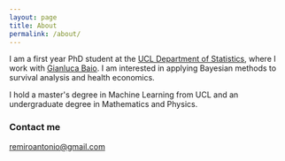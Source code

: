```yaml
---
layout: page
title: About
permalink: /about/
---
```


I am a first year PhD student at the [UCL Department of Statistics](https://www.ucl.ac.uk/statistics/), where I work with [Gianluca Baio](http://www.statistica.it/gianluca/). I am interested in applying Bayesian methods to survival analysis and health economics. 

I hold a master's degree in Machine Learning from UCL and an undergraduate degree in Mathematics and Physics. 

### Contact me

[remiroantonio@gmail.com](mailto:remiroantonio@gmail.com)
